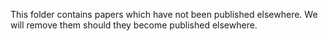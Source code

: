 This folder contains papers which have not been published elsewhere. We will remove them should they become published elsewhere.

